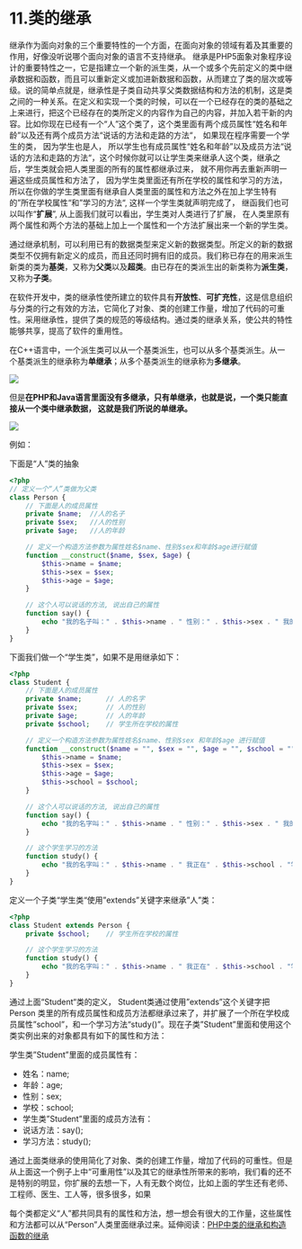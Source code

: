# 11.类的继承

继承作为面向对象的三个重要特性的一个方面，在面向对象的领域有着及其重要的作用，好像没听说哪个面向对象的语言不支持继承。 继承是PHP5面象对象程序设计的重要特性之一，它是指建立一个新的派生类，从一个或多个先前定义的类中继承数据和函数，而且可以重新定义或加进新数据和函数，从而建立了类的层次或等级。说的简单点就是，继承性是子类自动共享父类数据结构和方法的机制，这是类之间的一种关系。在定义和实现一个类的时候，可以在一个已经存在的类的基础之上来进行，把这个已经存在的类所定义的内容作为自己的内容，并加入若干新的内容。比如你现在已经有一个“人”这个类了，这个类里面有两个成员属性“姓名和年龄”以及还有两个成员方法“说话的方法和走路的方法“， 如果现在程序需要一个学生的类， 因为学生也是人， 所以学生也有成员属性“姓名和年龄”以及成员方法“说话的方法和走路的方法“，这个时候你就可以让学生类来继承人这个类，继承之后，学生类就会把人类里面的所有的属性都继承过来， 就不用你再去重新声明一遍这些成员属性和方法了， 因为学生类里面还有所在学校的属性和学习的方法，所以在你做的学生类里面有继承自人类里面的属性和方法之外在加上学生特有的”所在学校属性“和”学习的方法“, 这样一个学生类就声明完成了， 继函我们也可以叫作“**扩展**”, 从上面我们就可以看出，学生类对人类进行了扩展， 在人类里原有两个属性和两个方法的基础上加上一个属性和一个方法扩展出来一个新的学生类。

通过继承机制，可以利用已有的数据类型来定义新的数据类型。所定义的新的数据类型不仅拥有新定义的成员，而且还同时拥有旧的成员。我们称已存在的用来派生新类的类为**基类**，又称为**父类**以及**超类**。由已存在的类派生出的新类称为**派生类**，又称为**子类**。

在软件开发中，类的继承性使所建立的软件具有**开放性**、**可扩充性**，这是信息组织与分类的行之有效的方法，它简化了对象、类的创建工作量，增加了代码的可重性。采用继承性，提供了类的规范的等级结构。通过类的继承关系，使公共的特性能够共享，提高了软件的重用性。

在C++语言中，一个派生类可以从一个基类派生，也可以从多个基类派生。从一个基类派生的继承称为**单继承**；从多个基类派生的继承称为**多继承**。

![](http://images2015.cnblogs.com/blog/381128/201607/381128-20160717213134576-1168982011.png)

但是**在PHP和Java语言里面没有多继承，只有单继承，也就是说，一个类只能直接从一个类中继承数据， 这就是我们所说的单继承。**

![](http://images2015.cnblogs.com/blog/381128/201607/381128-20160717213148311-208582857.png)

例如：

下面是“人”类的抽象

```php
<?php
// 定义一个“人”类做为父类
class Person {
    // 下面是人的成员属性
    private $name;  //人的名子
    private $sex;   //人的性别
    private $age;   //人的年龄

    // 定义一个构造方法参数为属性姓名$name、性别$sex和年龄$age进行赋值
    function __construct($name, $sex, $age) {
        $this->name = $name;
        $this->sex = $sex;
        $this->age = $age;
    }

    // 这个人可以说话的方法, 说出自己的属性
    function say() {
        echo "我的名子叫：" . $this->name . " 性别：" . $this->sex . " 我的年龄是：" . $this->age;
    }
}
```

下面我们做一个“学生类”，如果不是用继承如下：

```php
<?php
class Student {
    // 下面是人的成员属性
    private $name;      // 人的名字
    private $sex;       // 人的性别
    private $age;       // 人的年龄
    private $school;    // 学生所在学校的属性

    // 定义一个构造方法参数为属性姓名$name、性别$sex 和年龄$age 进行赋值
    function __construct($name = "", $sex = "", $age = "", $school = "") {
        $this->name = $name;
        $this->sex = $sex;
        $this->age = $age;
        $this->school = $school;
    }

    // 这个人可以说话的方法, 说出自己的属性
    function say() {
        echo "我的名字叫：" . $this->name . " 性别：" . $this->sex . " 我的年龄是：" . $this->age . "<br />";
    }

    // 这个学生学习的方法
    function study() {
        echo "我的名字叫：" . $this->name . " 我正在" . $this->school . "学习<br />";
    }
}
```

定义一个子类“学生类“使用”extends”关键字来继承”人”类：

```php
<?php
class Student extends Person {
    private $school;    // 学生所在学校的属性

    // 这个学生学习的方法
    function study() {
        echo "我的名字叫：" . $this->name . " 我正在" . $this->school . "学习<br />";
    }
}
```

通过上面“Student“类的定义， Student类通过使用”extends”这个关键字把Person 类里的所有成员属性和成员方法都继承过来了，并扩展了一个所在学校成员属性”school”，和一个学习方法“study\(\)”。现在子类”Student”里面和使用这个类实例出来的对象都具有如下的属性和方法：

学生类”Student”里面的成员属性有：

* 姓名：name;
* 年龄：age;
* 性别：sex;
* 学校：school;
* 学生类”Student”里面的成员方法有：
* 说话方法：say\(\);
* 学习方法：study\(\);

通过上面类继承的使用简化了对象、类的创建工作量，增加了代码的可重性。但是从上面这一个例子上中“可重用性”以及其它的继承性所带来的影响，我们看的还不是特别的明显，你扩展的去想一下，人有无数个岗位，比如上面的学生还有老师、工程师、医生、工人等，很多很多，如果

每个类都定义“人”都共同具有的属性和方法，想一想会有很大的工作量，这些属性和方法都可以从“Person”人类里面继承过来。延伸阅读：[PHP中类的继承和构造函数的继承](https://github.com/yafangmaster/OOP/blob/master/PHP中类的继承和构造函数的继承.md)

